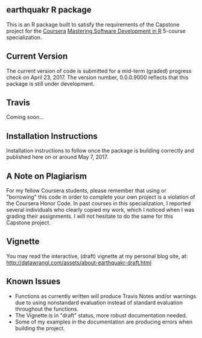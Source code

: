 ## earthquakr R package

This is an R package built to satisfy the requirements of the Capstone project for the [Coursera](http://www.coursera.org) [Mastering Software Development in R](https://www.coursera.org/specializations/r) 5-course specialization.

## Current Version

The current version of code is submitted for a mid-term (graded) progress check on April 23, 2017. The version number, 0.0.0.9000 reflects that this package is still under development.

## Travis

Coming soon...

## Installation Instructions

Installation instructions to follow once the package is building correctly and published here on or around May 7, 2017.

## A Note on Plagiarism

For my fellow Coursera students, please remember that using or "borrowing" this code in order to complete your own project is a violation of the Coursera Honor Code. In past courses in this specialization, I reported several individuals who clearly copied my work, which I noticed when I was grading their assignments.  I will not hesitate to do the same for this Capstone project.  

## Vignette

You may read the interactive, (draft) vignette at my personal blog site, at: http://datawrangl.com/assets/about-earthquakr-draft.html 

## Known Issues

  * Functions as currently written will produce Travis Notes and/or warnings due to using nonstandard evaluation instead of standard evaluation throughout the functions.  
  * The Vignette is in "draft" status, more robust documentation needed. 
  * Some of my examples in the documentation are producing errors when building the project.  
